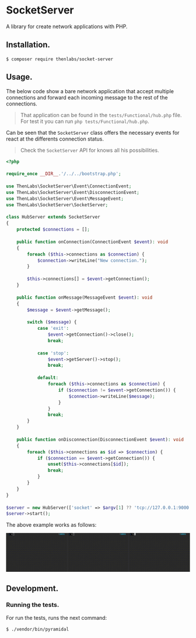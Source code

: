 
# SocketServer

A library for create network applications with PHP.

## Installation.

    $ composer require thenlabs/socket-server

## Usage.

The below code show a bare network application that accept multiple connections and forward each incoming message to the rest of the connections.

>That application can be found in the `tests/Functional/hub.php` file. For test it you can run `php tests/Functional/hub.php`.

Can be seen that the `SocketServer` class offers the necessary events for react at the differents connection status.

>Check the `SocketServer` API for knows all his possibilities.

```php
<?php

require_once __DIR__.'/../../bootstrap.php';

use ThenLabs\SocketServer\Event\ConnectionEvent;
use ThenLabs\SocketServer\Event\DisconnectionEvent;
use ThenLabs\SocketServer\Event\MessageEvent;
use ThenLabs\SocketServer\SocketServer;

class HubServer extends SocketServer
{
    protected $connections = [];

    public function onConnection(ConnectionEvent $event): void
    {
        foreach ($this->connections as $connection) {
            $connection->writeLine("New connection.");
        }

        $this->connections[] = $event->getConnection();
    }

    public function onMessage(MessageEvent $event): void
    {
        $message = $event->getMessage();

        switch ($message) {
            case 'exit':
                $event->getConnection()->close();
                break;

            case 'stop':
                $event->getServer()->stop();
                break;

            default:
                foreach ($this->connections as $connection) {
                    if ($connection != $event->getConnection()) {
                        $connection->writeLine($message);
                    }
                }
                break;
        }
    }

    public function onDisconnection(DisconnectionEvent $event): void
    {
        foreach ($this->connections as $id => $connection) {
            if ($connection == $event->getConnection()) {
                unset($this->connections[$id]);
                break;
            }
        }
    }
}

$server = new HubServer(['socket' => $argv[1] ?? 'tcp://127.0.0.1:9000']);
$server->start();
```

The above example works as follows:

![](demo.gif)

## Development.

### Running the tests.

For run the tests, runs the next command:

    $ ./vendor/bin/pyramidal